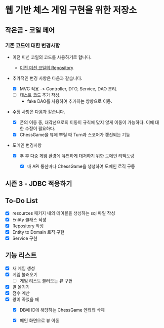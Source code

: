 # 웹 기반 체스 게임 구현을 위한 저장소
## 작은곰 - 코일 페어
### 기존 코드에 대한 변경사항

- 이전 미션 코일의 코드를 사용하기로 합니다.

    - [이전 미션 코일의 Repository](https://github.com/slowcoyle/java-chess)
- 추가적인 변경 사항은 다음과 같습니다.
    
    - [x] MVC 적용 -> Controller, DTO, Service, DAO 분리.
    - [ ] 테스트 코드 추가 작성.
        - fake DAO를 사용하여 추가하는 방향으로 이동.

- 수정 사항은 다음과 같습니다.

    - [x] 폰의 이동 중, 대각선으로의 이동이 규칙에 맞지 않게 이동이 가능하다. 이에 대한 수정이 필요하다.
    - [x] ChessGame을 뷰에 뿌릴 때 Turn과 스코어가 갱신되는 기능 
    
- 도메인 변경사항

    - [x] 추 후 다중 게임 환경에 유연하게 대처하기 위한 도메인 리팩토링
        - [x] 매 API 통신마다 ChessGame을 생성하여 도메인 로직 구동 
        
        
## 시즌 3 - JDBC 적용하기

## To-Do List

 - [x] resources 패키지 내의 테이블을 생성하는 sql 파일 작성
 - [x] Entity 클래스 작성
 - [x] Repository 작성
 - [x] Entity to Domain 로직 구현
 - [x] Service 구현

## 기능 리스트
 - [x] 새 게임 생성
 - [x] 게임 불러오기
    - [ ] 게임 리스트 불러오는 뷰 구현
 - [x] 말 옮기기
 - [x] 점수 계산
 - [x] 왕이 죽었을 때
    - [x] DB에 ID에 해당하는 ChessGame 엔티티 삭제
    - [x] 메인 화면으로 뷰 이동
     